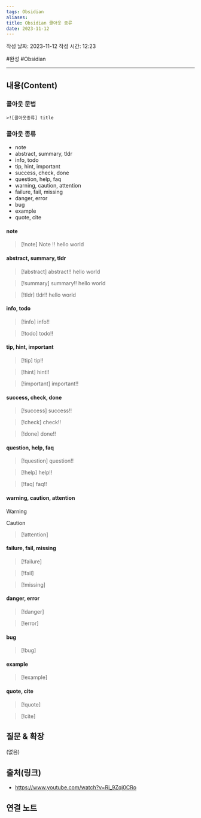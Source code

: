 ```yaml
---
tags: Obsidian
aliases: 
title: Obsidian 콜아웃 종류
date: 2023-11-12
---
```



작성 날짜: 2023-11-12
작성 시간: 12:23

#완성 #Obsidian

----
## 내용(Content)

### 콜아웃 문법
```text
>![콜아웃종류] title
```

### 콜아웃 종류

- note
- abstract, summary, tldr
- info, todo
- tip, hint, important
- success, check, done
- question, help, faq
- warning, caution, attention
- failure, fail, missing
- danger, error
- bug
- example
- quote, cite

#### note

>[!note] Note !!
>hello world


#### abstract, summary, tldr

>[!abstract] abstract!!
>hello world


>[!summary] summary!!
>hello world


>[!tldr] tldr!!
>hello world


#### info, todo

>[!info] info!!

>[!todo] todo!!


#### tip, hint, important

>[!tip] tip!!

>[!hint] hint!!

>[!important] important!!


#### success, check, done

>[!success] success!!

>[!check] check!!

>[!done] done!!

#### question, help, faq
>[!question] question!!
>

>[!help] help!!

>[!faq] faq!!

#### warning, caution, attention
>[!warning]

>[!caution]

>[!attention]

#### failure, fail, missing
>[!failure]

>[!fail]

>[!missing]


#### danger, error
>[!danger]

>[!error]


#### bug
>[!bug]

#### example
>[!example]

#### quote, cite

>[!quote]

>[!cite]







## 질문 & 확장

(없음)

## 출처(링크)
- https://www.youtube.com/watch?v=Ri_9Zqi0CRo

## 연결 노트










